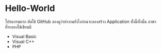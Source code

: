 # Hello-World
โปรแกรมแรก หัดใช้ GitHub ลองดูว่าทำงานยังไงก่อนจะลองสร้าง Application
ทั้งนี้ทั้งนั้น
ภาษาที่จะลองใช้เขียนมี 
- Visual Basic
- Visual C++
- PHP

